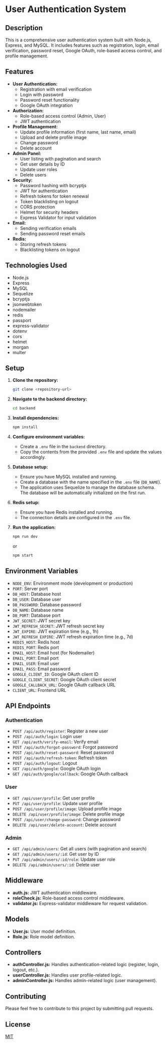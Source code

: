 # User Authentication System

## Description

This is a comprehensive user authentication system built with Node.js, Express, and MySQL. It includes features such as registration, login, email verification, password reset, Google OAuth, role-based access control, and profile management.

## Features

- **User Authentication:**
  - Registration with email verification
  - Login with password
  - Password reset functionality
  - Google OAuth integration
- **Authorization:**
  - Role-based access control (Admin, User)
  - JWT authentication
- **Profile Management:**
  - Update profile information (first name, last name, email)
  - Upload and delete profile image
  - Change password
  - Delete account
- **Admin Panel:**
  - User listing with pagination and search
  - Get user details by ID
  - Update user roles
  - Delete users
- **Security:**
  - Password hashing with bcryptjs
  - JWT for authentication
  - Refresh tokens for token renewal
  - Token blacklisting on logout
  - CORS protection
  - Helmet for security headers
  - Express Validator for input validation
- **Email:**
  - Sending verification emails
  - Sending password reset emails
- **Redis:**
  - Storing refresh tokens
  - Blacklisting tokens on logout

## Technologies Used

- Node.js
- Express
- MySQL
- Sequelize
- bcryptjs
- jsonwebtoken
- nodemailer
- redis
- passport
- express-validator
- dotenv
- cors
- helmet
- morgan
- multer

## Setup

1.  **Clone the repository:**

    ```bash
    git clone <repository-url>
    ```

2.  **Navigate to the backend directory:**

    ```bash
    cd backend
    ```

3.  **Install dependencies:**

    ```bash
    npm install
    ```

4.  **Configure environment variables:**

    - Create a `.env` file in the `backend` directory.
    - Copy the contents from the provided `.env` file and update the values accordingly.

5.  **Database setup:**

    - Ensure you have MySQL installed and running.
    - Create a database with the name specified in the `.env` file (`DB_NAME`).
    - The application uses Sequelize to manage the database schema. The database will be automatically initialized on the first run.

6.  **Redis setup:**

    - Ensure you have Redis installed and running.
    - The connection details are configured in the `.env` file.

7.  **Run the application:**

    ```bash
    npm run dev
    ```

    or

    ```bash
    npm start
    ```

## Environment Variables

- `NODE_ENV`: Environment mode (development or production)
- `PORT`: Server port
- `DB_HOST`: Database host
- `DB_USER`: Database user
- `DB_PASSWORD`: Database password
- `DB_NAME`: Database name
- `DB_PORT`: Database port
- `JWT_SECRET`: JWT secret key
- `JWT_REFRESH_SECRET`: JWT refresh secret key
- `JWT_EXPIRE`: JWT expiration time (e.g., 1h)
- `JWT_REFRESH_EXPIRE`: JWT refresh expiration time (e.g., 7d)
- `REDIS_HOST`: Redis host
- `REDIS_PORT`: Redis port
- `EMAIL_HOST`: Email host (for Nodemailer)
- `EMAIL_PORT`: Email port
- `EMAIL_USER`: Email user
- `EMAIL_PASS`: Email password
- `GOOGLE_CLIENT_ID`: Google OAuth client ID
- `GOOGLE_CLIENT_SECRET`: Google OAuth client secret
- `GOOGLE_CALLBACK_URL`: Google OAuth callback URL
- `CLIENT_URL`: Frontend URL

## API Endpoints

### Authentication

- `POST /api/auth/register`: Register a new user
- `POST /api/auth/login`: Login user
- `GET /api/auth/verify-email`: Verify email
- `POST /api/auth/forgot-password`: Forgot password
- `POST /api/auth/reset-password`: Reset password
- `POST /api/auth/refresh-token`: Refresh token
- `POST /api/auth/logout`: Logout
- `GET /api/auth/google`: Google OAuth login
- `GET /api/auth/google/callback`: Google OAuth callback

### User

- `GET /api/user/profile`: Get user profile
- `PUT /api/user/profile`: Update user profile
- `POST /api/user/profile/image`: Upload profile image
- `DELETE /api/user/profile/image`: Delete profile image
- `POST /api/user/change-password`: Change password
- `DELETE /api/user/delete-account`: Delete account

### Admin

- `GET /api/admin/users`: Get all users (with pagination and search)
- `GET /api/admin/users/:id`: Get user by ID
- `PUT /api/admin/users/:id/role`: Update user role
- `DELETE /api/admin/users/:id`: Delete user

## Middleware

- **auth.js:** JWT authentication middleware.
- **roleCheck.js:** Role-based access control middleware.
- **validator.js:** Express-validator middleware for request validation.

## Models

- **User.js:** User model definition.
- **Role.js:** Role model definition.

## Controllers

- **authController.js:** Handles authentication-related logic (register, login, logout, etc.).
- **userController.js:** Handles user profile-related logic.
- **adminController.js:** Handles admin-related logic (user management).

## Contributing

Please feel free to contribute to this project by submitting pull requests.

## License

[MIT](LICENSE)
